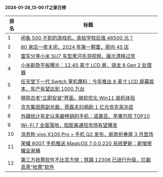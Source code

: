 #### 2024-01-28_13-00  IT之家日榜

| 排名 | 标题|
| --- | ---|
| 1 | [闲鱼 500 不到的游戏机，卖给学校后值 46500 元？](https://www.ithome.com/0/747/557.htm) |
| 2 | [80 家店一夜关闭，2024 年第一颗雷，砸向 4S 店](https://www.ithome.com/0/747/556.htm) |
| 3 | [雷军分享小米 SU7 车型黑河冬测视频，展示漂移过弯](https://www.ithome.com/0/747/593.htm) |
| 4 | [小米新款平板曝光：12.45 英寸 LCD 屏，骁龙 8 Gen 2 处理器](https://www.ithome.com/0/747/575.htm) |
| 5 | [任天堂下一代 Switch 掌机爆料：今年推出 8 英寸 LCD 屏幕版本，年产有望达到 1000 万台](https://www.ithome.com/0/747/609.htm) |
| 6 | [移除古老“立即安装”界面，微软优化 Win11 装机体验](https://www.ithome.com/0/747/570.htm) |
| 7 | [京东集团原副总裁，蔡磊夫妇捐助 1 亿元攻克渐冻症](https://www.ithome.com/0/747/567.htm) |
| 8 | [外媒统计有史以来最畅销的手机：诺基亚、苹果包揽 TOP10](https://www.ithome.com/0/747/613.htm) |
| 9 | [Wi-Fi 7 全面落地，短距离通信市场有望爆发](https://www.ithome.com/0/747/561.htm) |
| 10 | [消息称 vivo X100 Pro + 手机 Q2 发布，新款折叠屏 3 月登场](https://www.ithome.com/0/747/595.htm) |
| 11 | [荣耀 80GT 手机推送 MagicOS 7.0.0.220 系统更新：新增荣耀全家桶](https://www.ithome.com/0/747/597.htm) |
| 12 | [第三方抢票软件不比官方快：铁路 12306 已进行升级，拦截恶意“抢票”软件](https://www.ithome.com/0/747/636.htm) |

